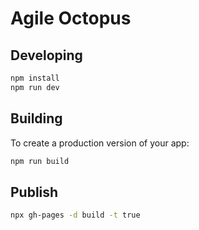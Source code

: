 # Agile Octopus

## Developing

```bash
npm install
npm run dev
```

## Building

To create a production version of your app:

```bash
npm run build
```

## Publish

```bash
npx gh-pages -d build -t true
```
